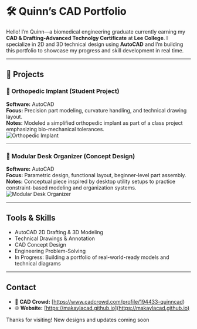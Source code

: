 # 🛠️ Quinn’s CAD Portfolio

Hello! I’m Quinn—a biomedical engineering graduate currently earning my **CAD & Drafting-Advanced Technolgy Certificate** at **Lee College**. I specialize in 2D and 3D technical design using **AutoCAD** and I’m building this portfolio to showcase my progress and skill development in real time.

---

## 📂 Projects

### 📐 Orthopedic Implant (Student Project)
**Software:** AutoCAD  
**Focus:** Precision part modeling, curvature handling, and technical drawing layout.  
**Notes:** Modeled a simplified orthopedic implant as part of a class project emphasizing bio-mechanical tolerances.  
![Orthopedic Implant](./images/orthopedic-implant.png)

---

### 🧲 Modular Desk Organizer (Concept Design)
**Software:** AutoCAD  
**Focus:** Parametric design, functional layout, beginner-level part assembly.  
**Notes:** Conceptual piece inspired by desktop utility setups to practice constraint-based modeling and organization systems.  
![Modular Desk Organizer](./images/desk-organizer.png)

---

## Tools & Skills
- AutoCAD 2D Drafting & 3D Modeling  
- Technical Drawings & Annotation  
- CAD Concept Design  
- Engineering Problem-Solving  
- In Progress: Building a portfolio of real-world-ready models and technical diagrams  

---

## Contact  
- 🧩 **CAD Crowd:** [https://www.cadcrowd.com/profile/194433-quinncad)
- 🌐 **Website:** [https://makaylacad.github.io](https://makaylacad.github.io)

Thanks for visiting! New designs and updates coming soon 
